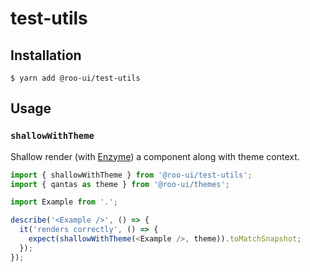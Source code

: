 # test-utils

## Installation

```shell
$ yarn add @roo-ui/test-utils
```

## Usage

### `shallowWithTheme`

Shallow render (with [Enzyme](http://airbnb.io/enzyme/)) a component along with theme context.

```js
import { shallowWithTheme } from '@roo-ui/test-utils';
import { qantas as theme } from '@roo-ui/themes';

import Example from '.';

describe('<Example />', () => {
  it('renders correctly', () => {
    expect(shallowWithTheme(<Example />, theme)).toMatchSnapshot;
  });
});
```
